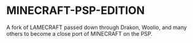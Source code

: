 # MINECRAFT-PSP-EDITION

A fork of LAMECRAFT passed down through Drakon, Woolio, and many others to become a close port of MINECRAFT on the PSP.
